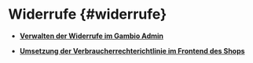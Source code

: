 # Widerrufe {#widerrufe}

-   **[Verwalten der Widerrufe im Gambio Admin](13_7_1_Verwalten_der_Widerrufe_im_Gambio_Admin.md)**  

-   **[Umsetzung der Verbraucherrechterichtlinie im Frontend des Shops](13_7_2_Umsetzung_der_Verbraucherrechterichtlinie_im_Frontend_des_Shops.md)**  




